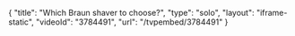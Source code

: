 {
    "title": "Which Braun shaver to choose?",
    "type": "solo",
    "layout": "iframe-static",
    "videoId": "3784491",
    "url": "\/tvpembed\/3784491"
}